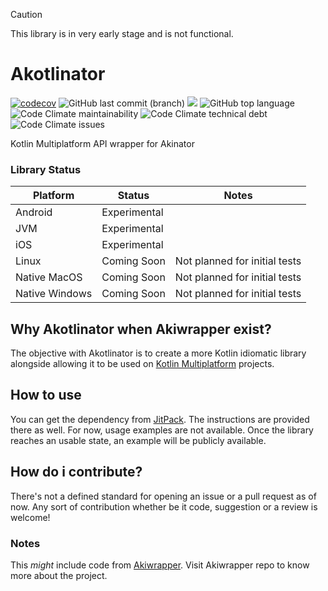 > [!CAUTION]
> This library is in very early stage and is not functional.

# Akotlinator
[![codecov](https://codecov.io/gh/astatio/Akotlinator/graph/badge.svg?token=T2T04AXNAJ)](https://codecov.io/gh/astatio/Akotlinator) ![GitHub last commit (branch)](https://img.shields.io/github/last-commit/astatio/Akotlinator) [![](https://jitpack.io/v/astatio/Akotlinator.svg)](https://jitpack.io/#astatio/Akotlinator) ![GitHub top language](https://img.shields.io/github/languages/top/astatio/Akotlinator?logo=kotlin&color=7F52FF) ![Code Climate maintainability](https://img.shields.io/codeclimate/maintainability/astatio/Akotlinator) ![Code Climate technical debt](https://img.shields.io/codeclimate/tech-debt/astatio/Akotlinator) ![Code Climate issues](https://img.shields.io/codeclimate/issues/astatio/Akotlinator)

Kotlin Multiplatform API wrapper for Akinator

### Library Status

| Platform         | Status        | Notes                         |
|------------------|---------------|-------------------------------|
| Android          | Experimental  |                               |
| JVM              | Experimental  |                               |
| iOS              | Experimental  |                               |
| Linux            | Coming Soon   | Not planned for initial tests |
| Native MacOS     | Coming Soon   | Not planned for initial tests |
| Native Windows   | Coming Soon   | Not planned for initial tests |


## Why Akotlinator when Akiwrapper exist?
The objective with Akotlinator is to create a more Kotlin idiomatic library alongside allowing it to be used on [Kotlin Multiplatform](https://kotlinlang.org/docs/multiplatform.html) projects.

## How to use
You can get the dependency from [JitPack](https://jitpack.io/#astatio/Akotlinator). The instructions are provided there as well.
For now, usage examples are not available. Once the library reaches an usable state, an example will be publicly available.

## How do i contribute?
There's not a defined standard for opening an issue or a pull request as of now. Any sort of contribution whether be it code, suggestion or a review is welcome!

### Notes
This *might* include code from [Akiwrapper](https://github.com/markozajc/Akiwrapper). Visit Akiwrapper repo to know more about the project.
